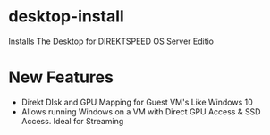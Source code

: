 # desktop-install
Installs The Desktop for DIREKTSPEED OS Server Editio

# New Features
- Direkt DIsk and GPU Mapping for Guest VM's Like Windows 10
- Allows running Windows on a VM with Direct GPU Access & SSD Access. Ideal for Streaming 

